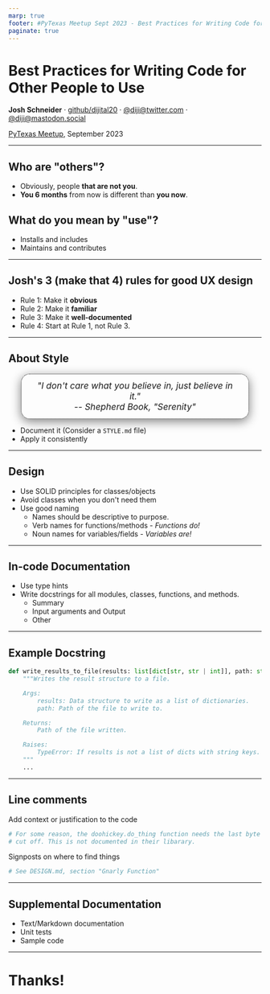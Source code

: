 ```yaml
---
marp: true
footer: #PyTexas Meetup Sept 2023 - Best Practices for Writing Code for Other People to Use
paginate: true
---
```


# Best Practices for Writing Code for Other People to Use

**Josh Schneider** · [github/dijital20](https://github.com/dijital20) · [@diji@twitter.com](https://twitter.com/diji) · [@diji@mastodon.social](https://mastodon.social/@diji)

[PyTexas Meetup](http://meetup.pytexas.org), September 2023

<!-- _class: invert -->
<!-- _paginate: false -->
<!-- _footer: "" -->

---

## Who are "others"?

* Obviously, people **that are not you**.
* **You 6 months** from now is different than **you now**.

## What do you mean by "use"?

* Installs and includes
* Maintains and contributes

---

## Josh's 3 (make that 4) rules for good UX design
* Rule 1: Make it **obvious**
* Rule 2: Make it **familiar**
* Rule 3: Make it **well-documented**
* Rule 4: Start at Rule 1, not Rule 3.

---

## About Style

<div style="text-align: center; font-size: 125%; margin: 2.5% 5%; padding: 2.5% 5%; font-style: italic; border: 1px dotted black; border-radius: 1em; box-shadow: gray 0 5px 20px;">
"I don't care what you believe in, just believe in it."
<br/>-- Shepherd Book, "Serenity"
</div>

* Document it (Consider a `STYLE.md` file)
* Apply it consistently

---
## Design

* Use SOLID principles for classes/objects
* Avoid classes when you don't need them
* Use good naming
  * Names should be descriptive to purpose.
  * Verb names for functions/methods - *Functions do!*
  * Noun names for variables/fields - *Variables are!*

---

## In-code Documentation

* Use type hints
* Write docstrings for all modules, classes, functions, and methods.
  * Summary
  * Input arguments and Output
  * Other

---

## Example Docstring

```python
def write_results_to_file(results: list[dict[str, str | int]], path: str | Path) -> Path:
    """Writes the result structure to a file.

    Args:
        results: Data structure to write as a list of dictionaries.
        path: Path of the file to write to.

    Returns:
        Path of the file written.

    Raises:
        TypeError: If results is not a list of dicts with string keys.
    """
    ...
```

---

## Line comments

Add context or justification to the code

```python 
# For some reason, the doohickey.do_thing function needs the last byte
# cut off. This is not documented in their libarary.
```

Signposts on where to find things

```python
# See DESIGN.md, section "Gnarly Function"
```

---

## Supplemental Documentation

* Text/Markdown documentation
* Unit tests
* Sample code

---

# Thanks!

<!-- _class: invert -->
<!-- _paginate: false -->
<!-- _footer: "" -->
